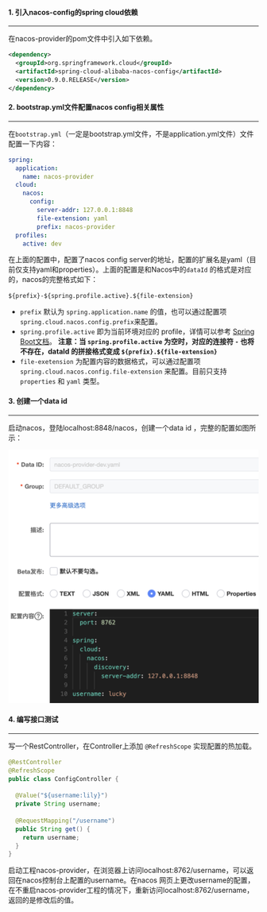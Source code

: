 #### 1. 引入nacos-config的spring cloud依赖

---

在nacos-provider的pom文件中引入如下依赖。

```xml
<dependency>
  <groupId>org.springframework.cloud</groupId>
  <artifactId>spring-cloud-alibaba-nacos-config</artifactId>
  <version>0.9.0.RELEASE</version>
</dependency>
```



#### 2. bootstrap.yml文件配置nacos config相关属性

---

在`bootstrap.yml`（一定是bootstrap.yml文件，不是application.yml文件）文件配置一下内容：

```yaml
spring:
  application:
    name: nacos-provider
  cloud:
    nacos:
      config:
        server-addr: 127.0.0.1:8848
        file-extension: yaml
        prefix: nacos-provider
  profiles:
    active: dev
```

在上面的配置中，配置了nacos config server的地址，配置的扩展名是yaml（目前仅支持yaml和properties）。上面的配置是和Nacos中的`dataId` 的格式是对应的，nacos的完整格式如下：

`${prefix}-${spring.profile.active}.${file-extension}`

- `prefix` 默认为 `spring.application.name` 的值，也可以通过配置项 `spring.cloud.nacos.config.prefix`来配置。
- `spring.profile.active` 即为当前环境对应的 profile，详情可以参考 [Spring Boot文档](https://docs.spring.io/spring-boot/docs/current/reference/html/boot-features-profiles.html#boot-features-profiles)。 **注意：当 `spring.profile.active` 为空时，对应的连接符 `-` 也将不存在，dataId 的拼接格式变成 `${prefix}.${file-extension}`**
- `file-exetension` 为配置内容的数据格式，可以通过配置项 `spring.cloud.nacos.config.file-extension` 来配置。目前只支持 `properties` 和 `yaml` 类型。



#### 3. 创建一个data id

---

启动nacos，登陆localhost:8848/nacos，创建一个data id ，完整的配置如图所示：

![image-20220601144053613](2.%E4%BD%BF%E7%94%A8nacos%E4%BD%9C%E4%B8%BA%E9%85%8D%E7%BD%AE%E4%B8%AD%E5%BF%83.assets/image-20220601144053613.png)



#### 4. 编写接口测试

---

写一个RestController，在Controller上添加 `@RefreshScope` 实现配置的热加载。

```java
@RestController
@RefreshScope
public class ConfigController {

  @Value("${username:lily}")
  private String username;

  @RequestMapping("/username")
  public String get() {
    return username;
  }
}
```

启动工程nacos-provider，在浏览器上访问localhost:8762/username，可以返回在nacos控制台上配置的username。在nacos 网页上更改username的配置，在不重启nacos-provider工程的情况下，重新访问localhost:8762/username，返回的是修改后的值。

